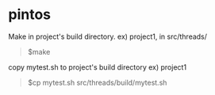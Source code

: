 # pintos

Make in project's build directory.
ex) project1, in src/threads/

> $make 

copy mytest.sh to project's build directory
ex) project1

> $cp mytest.sh src/threads/build/mytest.sh
